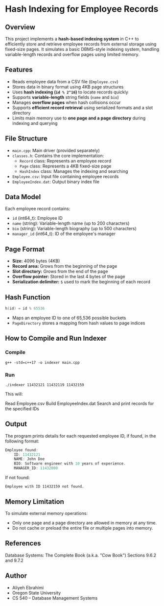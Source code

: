 # Hash Indexing for Employee Records

## Overview

This project implements a **hash-based indexing system** in C++ to efficiently store and retrieve employee records from external storage using fixed-size pages. It simulates a basic DBMS-style indexing system, handling variable-length records and overflow pages using limited memory.

## Features

- Reads employee data from a CSV file (`Employee.csv`)
- Stores data in binary format using 4KB page structures
- Uses **hash indexing (`id % 2^16`)** to locate records quickly
- Supports **variable-length** string fields (`name` and `bio`)
- Manages **overflow pages** when hash collisions occur
- Supports **efficient record retrieval** using serialized formats and a slot directory
- Limits main memory use to **one page and a page directory** during indexing and querying

## File Structure

- `main.cpp`: Main driver (provided separately)
- `classes.h`: Contains the core implementation:
  - `Record` class: Represents an employee record
  - `Page` class: Represents a 4KB fixed-size page
  - `HashIndex` class: Manages the indexing and searching
- `Employee.csv`: Input file containing employee records
- `EmployeeIndex.dat`: Output binary index file

## Data Model

Each employee record contains:

- `id` (int64_t): Employee ID
- `name` (string): Variable-length name (up to 200 characters)
- `bio` (string): Variable-length biography (up to 500 characters)
- `manager_id` (int64_t): ID of the employee's manager

## Page Format

- **Size:** 4096 bytes (4KB)
- **Record area:** Grows from the beginning of the page
- **Slot directory:** Grows from the end of the page
- **Overflow pointer:** Stored in the last 4 bytes of the page
- **Serialization delimiter:** `$` used to mark the beginning of each record

## Hash Function

```cpp
h(id) = id % 65536
```
- Maps an employee ID to one of 65,536 possible buckets
- `PageDirectory` stores a mapping from hash values to page indices

## How to Compile and Run Indexer
### Compile
`
g++ -std=c++17 -o indexer main.cpp
`

### Run
`
./indexer 11432121 11432119 11432159
`

This will:

Read Employee.csv
Build EmployeeIndex.dat
Search and print records for the specified IDs

## Output
The program prints details for each requested employee ID, if found, in the following format:
```c++
Employee found:
    ID: 11432121
    NAME: John Doe
    BIO: Software engineer with 10 years of experience.
    MANAGER_ID: 11432000
```

If not found:
```
Employee with ID 11432159 not found.
```

## Memory Limitation
To simulate external memory operations:

- Only one page and a page directory are allowed in memory at any time.
- Do not cache or preload the entire file or multiple pages into memory.

## References

Database Systems: The Complete Book (a.k.a. "Cow Book")
Sections 9.6.2 and 9.7.2



## Author
- Aliyeh Ebrahimi
- Oregon State University
- CS 540 – Database Management Systems



